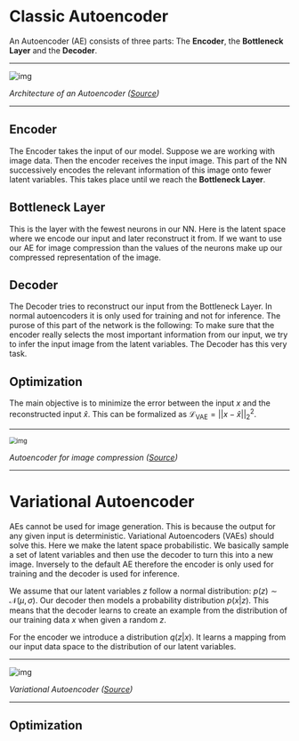 # Classic Autoencoder

An Autoencoder (AE) consists of three parts: The **Encoder**, the **Bottleneck Layer** and the **Decoder**.

---

![img](https://www.researchgate.net/publication/352703131/figure/fig2/AS:1038132996763648@1624521602141/An-example-autoencoder-model-architecture-with-symmetrical-encoder-and-decoder-networks.ppm)

*Architecture of an Autoencoder ([Source](https://www.mdpi.com/1424-8220/21/13/4294))*

---

## Encoder

The Encoder takes the input of our model. Suppose we are working with image data. Then the encoder receives the input image. This part of the NN successively encodes the relevant information of this image onto fewer latent variables. This takes place until we reach the **Bottleneck Layer**.

## Bottleneck Layer

 This is the layer with the fewest neurons in our NN. Here is the latent space where we encode our input and later reconstruct it from. If we want to use our AE for image compression than the values of the neurons make up our compressed representation of the image. 

## Decoder

The Decoder tries to reconstruct our input from the Bottleneck Layer. In normal autoencoders it is only used for training and not for inference. The purose of this part of the network is the following: To make sure that the encoder really selects the most important information from our input, we try to infer the input image from the latent variables. The Decoder has this very task.

## Optimization

The main objective is to minimize the error between the input $x$ and the reconstructed input $\hat{x}$​. This can be formalized as $\mathcal{L}_{\mathrm{VAE}} = ||x-\hat{x}||_2^2$.

---

<img src="https://www.researchgate.net/profile/Noam-Koenigstein-4/publication/339945889/figure/fig1/AS:869554846695424@1584329439701/An-autoencoder-example-The-input-image-is-encoded-to-a-compressed-representation-and.ppm" alt="img" style="zoom: 80%;" />

*Autoencoder for image compression ([Source](https://www.researchgate.net/publication/339945889_Autoencoders))*

---

# Variational Autoencoder

AEs cannot be used for image generation. This is because the output for any given input is deterministic. Variational Autoencoders (VAEs) should solve this. Here we make the latent space probabilistic. We basically sample a set of latent variables and then use the decoder to turn this into a new image. Inversely to the default AE therefore the encoder is only used for training and the decoder is used for inference.

We assume that our latent variables $z$ follow a normal distribution: $p(z) \sim \mathcal{N}(\mu,\sigma)$. Our decoder then models a probability distribution $p(x|z)$. This means that the decoder learns to create an example from the distribution of our training data $x$ when given a random $z$.

For the encoder we introduce a distribution $q(z|x)$​. It learns a mapping from our input data space to the distribution of our latent variables.

---

![img](https://www.mdpi.com/diagnostics/diagnostics-12-02569/article_deploy/html/images/diagnostics-12-02569-g001.png)

*Variational Autoencoder ([Source](https://www.mdpi.com/2075-4418/12/11/2569))*

---

## Optimization
